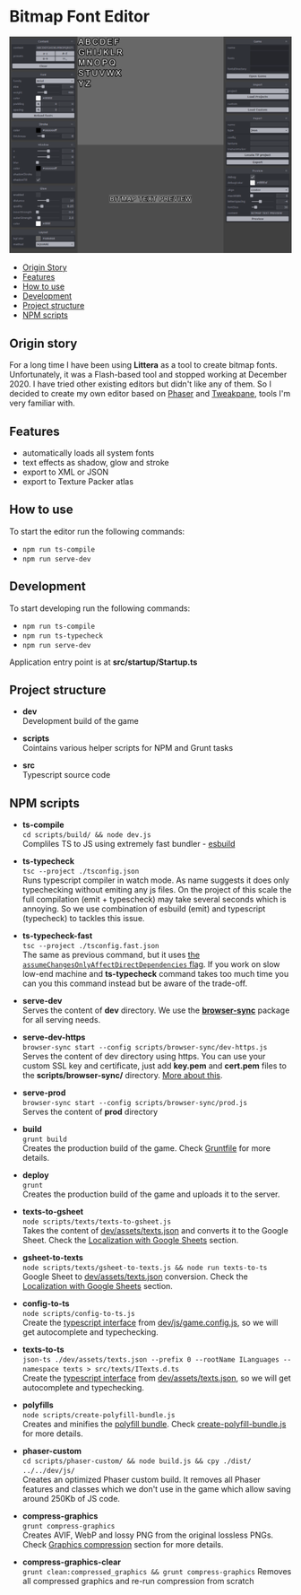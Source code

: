 # Bitmap Font Editor

![Screenshot](screenshot.png)

- [Origin Story](#origin-story)
- [Features](#features)
- [How to use](#how-to-use)
- [Development](#development)
- [Project structure](#project-structure)
- [NPM scripts](#npm-scripts)

## Origin story
For a long time I have been using **Littera** as a tool to create bitmap fonts. Unfortunately, it was a Flash-based tool and stopped working at December 2020. I have tried other existing editors but didn't like any of them. So I decided to create my own editor based on [Phaser](https://github.com/photonstorm/phaser) and [Tweakpane](https://github.com/cocopon/tweakpane), tools I'm very familiar with.

## Features
- automatically loads all system fonts
- text effects as shadow, glow and stroke
- export to XML or JSON
- export to Texture Packer atlas

## How to use
To start the editor run the following commands:
- `npm run ts-compile`
- `npm run serve-dev`

## Development
To start developing run the following commands:
- `npm run ts-compile`
- `npm run ts-typecheck`
- `npm run serve-dev`

Application entry point is at **src/startup/Startup.ts**

## Project structure
- **dev**  
  Development build of the game


- **scripts**  
  Cointains various helper scripts for NPM and Grunt tasks


- **src**  
  Typescript source code


## NPM scripts
- **ts-compile**  
  `cd scripts/build/ && node dev.js`  
  Compliles TS to JS using extremely fast bundler - [esbuild](https://esbuild.github.io/)


- **ts-typecheck**  
  `tsc --project ./tsconfig.json`    
  Runs typescript compiler in watch mode. As name suggests it does only typechecking without emiting any js files. On the project of this scale the full compilation (emit + typescheck) may take several seconds which is annoying. So we use combination of esbuild (emit) and typescript (typecheck) to tackles this issue.


- **ts-typecheck-fast**  
  `tsc --project ./tsconfig.fast.json`  
  The same as previous command, but it uses [the `assumeChangesOnlyAffectDirectDependencies` flag](https://github.com/microsoft/TypeScript-Website/blob/v2/packages/tsconfig-reference/copy/en/options/assumeChangesOnlyAffectDirectDependencies.md). If you work on slow low-end machine and **ts-typecheck** command takes too much time you can you this command instead but be aware of the trade-off.


- **serve-dev**  
  Serves the content of **dev** directory. We use the [**browser-sync**](https://browsersync.io/docs) package for all serving needs.


- **serve-dev-https**  
  `browser-sync start --config scripts/browser-sync/dev-https.js`    
  Serves the content of dev directory using https. You can use your custom SSL key and certificate, just add **key.pem** and **cert.pem** files to the **scripts/browser-sync/** directory. [More about this](https://browsersync.io/docs/options#option-https).


- **serve-prod**  
  `browser-sync start --config scripts/browser-sync/prod.js`    
  Serves the content of **prod** directory


- **build**  
  `grunt build`  
  Creates the production build of the game. Check [Gruntfile](Gruntfile.js) for more details.


- **deploy**  
  `grunt`    
  Creates the production build of the game and uploads it to the server.


- **texts-to-gsheet**  
  `node scripts/texts/texts-to-gsheet.js`   
  Takes the content of [dev/assets/texts.json](dev/assets/texts.json) and converts it to the Google Sheet. Check the [Localization with Google Sheets](#localization-with-google-sheets) section.


- **gsheet-to-texts**  
  `node scripts/texts/gsheet-to-texts.js && node run texts-to-ts`    
  Google Sheet to [dev/assets/texts.json](dev/assets/texts.json) conversion. Check the [Localization with Google Sheets](#localization-with-google-sheets) section.


- **config-to-ts**  
  `node scripts/config-to-ts.js`    
  Create the [typescript interface](src/IGameConfig.ts) from [dev/js/game.config.js](dev/js/game.config.js), so we will get autocomplete and typechecking.


- **texts-to-ts**  
  `json-ts ./dev/assets/texts.json --prefix 0 --rootName ILanguages --namespace texts > src/texts/ITexts.d.ts`    
  Create the [typescript interface](src/texts/ITexts.d.ts) from [dev/assets/texts.json](dev/assets/texts.json), so we will get autocomplete and typechecking.


- **polyfills**  
  `node scripts/create-polyfill-bundle.js`    
  Creates and minifies the [polyfill bundle](dev/js/polyfills.min.js). Check [create-polyfill-bundle.js](scripts/polyfills/create-bundle.mjs) for more details.


- **phaser-custom**  
  `cd scripts/phaser-custom/ && node build.js && cpy ./dist/ ../../dev/js/`    
  Creates an optimized Phaser custom build. It removes all Phaser features and classes which we don't use in the game which allow saving around 250Kb of JS code.


- **compress-graphics**  
  `grunt compress-graphics`  
  Creates AVIF, WebP and lossy PNG from the original lossless PNGs. Check [Graphics compression](#graphics-compression) section for more details.


- **compress-graphics-clear**  
  `grunt clean:compressed_graphics && grunt compress-graphics`
  Removes all compressed graphics and re-run compression from scratch
